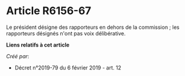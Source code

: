 # Article R6156-67

Le président désigne des rapporteurs en dehors de la commission ; les rapporteurs désignés n'ont pas voix délibérative.

**Liens relatifs à cet article**

_Créé par_:

  - Décret n°2019-79 du 6 février 2019 - art. 12
